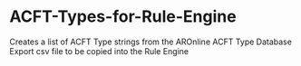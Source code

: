 # ACFT-Types-for-Rule-Engine
Creates a list of ACFT Type strings from the AROnline ACFT Type Database Export csv file to be copied into the Rule Engine
